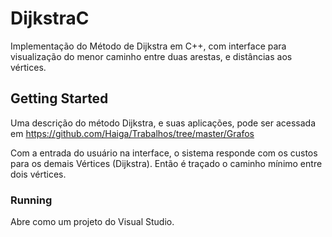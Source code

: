 # DijkstraC

Implementação do Método de Dijkstra em C++, com interface para visualização do menor caminho entre duas arestas, e distâncias aos vértices.

## Getting Started

Uma descrição do método Dijkstra, e suas aplicações, pode ser acessada em https://github.com/Haiga/Trabalhos/tree/master/Grafos

Com a entrada do usuário na interface, o sistema responde com os custos para os demais Vértices (Dijkstra). Então é traçado o caminho mínimo entre dois vértices.

### Running

Abre como um projeto do Visual Studio.
